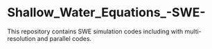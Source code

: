 # Shallow_Water_Equations_-SWE-
This repository contains SWE simulation codes including with multi-resolution and parallel codes.
